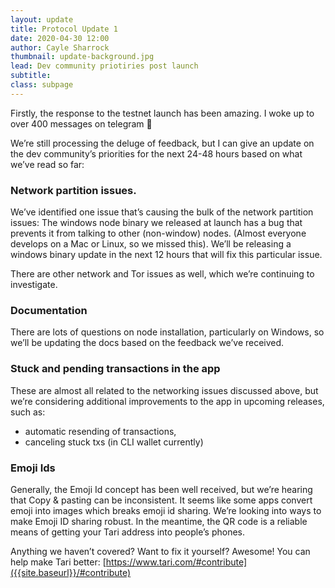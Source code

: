 ```yaml
---
layout: update
title: Protocol Update 1
date: 2020-04-30 12:00
author: Cayle Sharrock
thumbnail: update-background.jpg
lead: Dev community priotiries post launch
subtitle: 
class: subpage
---
```


Firstly, the response to the testnet launch has been amazing. I woke up to over 400 messages on telegram 🚒

We’re still processing the deluge of feedback, but I can give an update on the dev community’s priorities for the next 24-48 hours based on what we’ve read so far:

### Network partition issues. 

We’ve identified one issue that’s causing the bulk of the network partition issues: The windows node binary we released at launch has a bug that prevents it from talking to other (non-window) nodes. (Almost everyone develops on a Mac or Linux, so we missed this). We’ll be releasing a windows binary update in the next 12 hours that will fix this particular issue.

There are other network and Tor issues as well, which we’re continuing to investigate.

### Documentation

There are lots of questions on node installation, particularly on Windows, so we’ll be updating the docs based on the feedback we’ve received.

### Stuck and pending transactions in the app

These are almost all related to the networking issues discussed above, but we’re considering  additional improvements to  the app in upcoming releases, such as:
* automatic resending of transactions, 
* canceling stuck txs (in CLI wallet currently)

### Emoji Ids

Generally, the Emoji Id concept has been well received, but we’re hearing that Copy & pasting can be inconsistent. It seems like some apps convert emoji into images which breaks emoji id sharing. We’re looking into ways to make Emoji ID sharing robust. In the meantime, the QR code is a reliable means of getting your Tari address into people’s phones.  

Anything we haven’t covered? Want to fix it yourself? Awesome! You can help make Tari better: [https://www.tari.com/#contribute]({{site.baseurl}}/#contribute)
